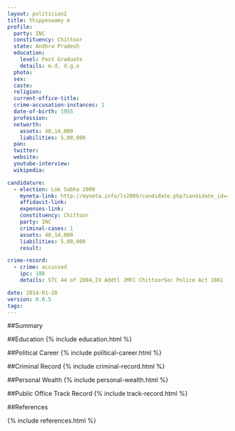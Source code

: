 ```yaml
---
layout: politician2
title: thippeswamy m
profile: 
  party: INC
  constituency: Chittoor
  state: Andhra Pradesh
  education: 
    level: Post Graduate
    details: m.d, d.g.o
  photo: 
  sex: 
  caste: 
  religion: 
  current-office-title: 
  crime-accusation-instances: 1
  date-of-birth: 1955
  profession: 
  networth: 
    assets: 40,14,000
    liabilities: 5,00,000
  pan: 
  twitter: 
  website: 
  youtube-interview: 
  wikipedia: 

candidature: 
  - election: Lok Sabha 2009
    myneta-link: http://myneta.info/ls2009/candidate.php?candidate_id=4364
    affidavit-link: 
    expenses-link: 
    constituency: Chittoor 
    party: INC
    criminal-cases: 1
    assets: 40,14,000
    liabilities: 5,00,000
    result:  

crime-record: 
  - crime: accussed
    ipc: 188
    details: STC 44 of 2004,IV Addtl JMFC ChittoorSec Police Act 1861 

date: 2014-01-28
version: 0.0.5
tags: 
---
```

##Summary


##Education
{% include education.html %}


##Political Career
{% include political-career.html %}


##Criminal Record
{% include criminal-record.html %}


##Personal Wealth
{% include personal-wealth.html %}


##Public Office Track Record
{% include track-record.html %}


##References


{% include references.html %}
